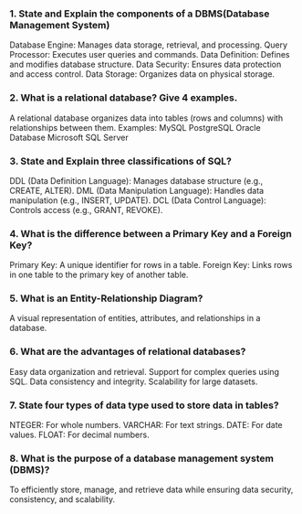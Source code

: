 
### 1. State and Explain the components of a DBMS(Database Management System)
Database Engine: Manages data storage, retrieval, and processing.
Query Processor: Executes user queries and commands.
Data Definition: Defines and modifies database structure.
Data Security: Ensures data protection and access control.
Data Storage: Organizes data on physical storage.

### 2. What is a relational database? Give 4 examples.
A relational database organizes data into tables (rows and columns) with relationships between them.
Examples:
MySQL
PostgreSQL
Oracle Database
Microsoft SQL Server

### 3. State and Explain three classifications of SQL?
DDL (Data Definition Language): Manages database structure (e.g., CREATE, ALTER).
DML (Data Manipulation Language): Handles data manipulation (e.g., INSERT, UPDATE).
DCL (Data Control Language): Controls access (e.g., GRANT, REVOKE).

### 4. What is the difference between a Primary Key and a Foreign Key?
Primary Key: A unique identifier for rows in a table.
Foreign Key: Links rows in one table to the primary key of another table.

### 5. What is an Entity-Relationship Diagram?
A visual representation of entities, attributes, and relationships in a database.

### 6. What are the advantages of relational databases?
Easy data organization and retrieval.
Support for complex queries using SQL.
Data consistency and integrity.
Scalability for large datasets.

### 7. State four types of data type used to store data in tables?
NTEGER: For whole numbers.
VARCHAR: For text strings.
DATE: For date values.
FLOAT: For decimal numbers.
   
### 8. What is the purpose of a database management system (DBMS)?  
To efficiently store, manage, and retrieve data while ensuring data security, consistency, and scalability.

